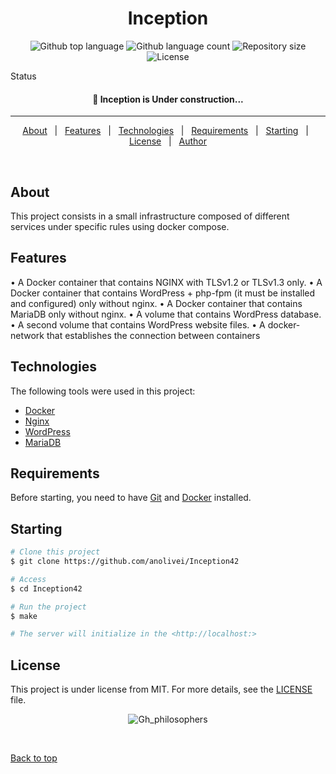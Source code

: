 <h1 align="center">Inception</h1>

<p align="center">
  <img alt="Github top language" src="https://img.shields.io/github/languages/top/anolivei/Inception42?color=56BEB8">

  <img alt="Github language count" src="https://img.shields.io/github/languages/count/anolivei/Inception42?color=56BEB8">

  <img alt="Repository size" src="https://img.shields.io/github/repo-size/anolivei/Inception42?color=56BEB8">

  <img alt="License" src="https://img.shields.io/github/license/anolivei/Inception42?color=56BEB8">

  <!-- <img alt="Github issues" src="https://img.shields.io/github/issues/anolivei/Inception42?color=56BEB8" /> -->

  <!-- <img alt="Github forks" src="https://img.shields.io/github/forks/anolivei/Inception42?color=56BEB8" /> -->

  <!-- <img alt="Github stars" src="https://img.shields.io/github/stars/anolivei/Inception42?color=56BEB8" /> -->
</p>

Status

<h4 align="center"> 
	🚧  Inception is Under construction...
</h4> 

<hr>

<p align="center">
  <a href="#about">About</a> &#xa0; | &#xa0; 
  <a href="#features">Features</a> &#xa0; | &#xa0;
  <a href="#technologies">Technologies</a> &#xa0; | &#xa0;
  <a href="#requirements">Requirements</a> &#xa0; | &#xa0;
  <a href="#starting">Starting</a> &#xa0; | &#xa0;
  <a href="#license">License</a> &#xa0; | &#xa0;
  <a href="https://github.com/anolivei" target="_blank">Author</a>
</p>

<br>

## About ##

This project consists in a small infrastructure composed of different
services under specific rules using docker compose.

## Features ##

• A Docker container that contains NGINX with TLSv1.2 or TLSv1.3 only.
• A Docker container that contains WordPress + php-fpm (it must be installed and
configured) only without nginx.
• A Docker container that contains MariaDB only without nginx.
• A volume that contains WordPress database.
• A second volume that contains WordPress website files.
• A docker-network that establishes the connection between containers

## Technologies ##

The following tools were used in this project:

- [Docker](https://www.docker.com/)
- [Nginx](https://www.nginx.com/)
- [WordPress](https://br.wordpress.org/)
- [MariaDB](https://mariadb.org/)

## Requirements ##

Before starting, you need to have [Git](https://git-scm.com) and [Docker](https://www.docker.com/) installed.

## Starting ##

```bash
# Clone this project
$ git clone https://github.com/anolivei/Inception42

# Access
$ cd Inception42

# Run the project
$ make

# The server will initialize in the <http://localhost:>
```

## License ##

This project is under license from MIT. For more details, see the [LICENSE](LICENSE.md) file.


<div align="center" id="top"> 
  <img src="https://media.tenor.com/JAtSfbZogywAAAAC/inception.gif" alt="Gh_philosophers" />
</div>

&#xa0;

<a href="#top">Back to top</a>


